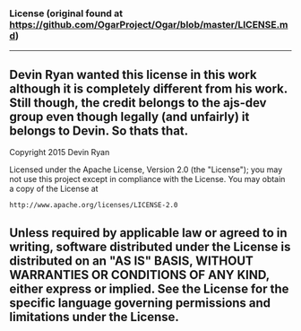 ### License (original found at https://github.com/OgarProject/Ogar/blob/master/LICENSE.md)

----------------------------------------------------------------------------------------------------
Devin Ryan wanted this license in this work although it is completely different from his work. Still though, the credit belongs to the ajs-dev group even though legally (and unfairly) it belongs to Devin. So thats that.
----------------------------------------------------------------------------------------------------
Copyright 2015 Devin Ryan

Licensed under the Apache License, Version 2.0 (the "License");
you may not use this project except in compliance with the License.
You may obtain a copy of the License at

    http://www.apache.org/licenses/LICENSE-2.0

Unless required by applicable law or agreed to in writing, software
distributed under the License is distributed on an "AS IS" BASIS,
WITHOUT WARRANTIES OR CONDITIONS OF ANY KIND, either express or implied.
See the License for the specific language governing permissions and
limitations under the License.
----------------------------------------------------------------------------------------------------
